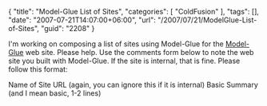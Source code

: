 {
	"title": "Model-Glue List of Sites",
	"categories": [
		"ColdFusion"
	],
	"tags": [],
	"date": "2007-07-21T14:07:00+06:00",
	"url": "/2007/07/21/ModelGlue-List-of-Sites",
	"guid": "2208"
}

I'm working on composing a list of sites using Model-Glue for the <a href="http://www.model-glue.com">Model-Glue</a> web site. Please help. Use the comments form below to note the web site you built with Model-Glue. If the site is internal, that is fine. Please follow this format:

Name of Site
URL (again, you can ignore this if it is internal)
Basic Summary (and I mean basic, 1-2 lines)